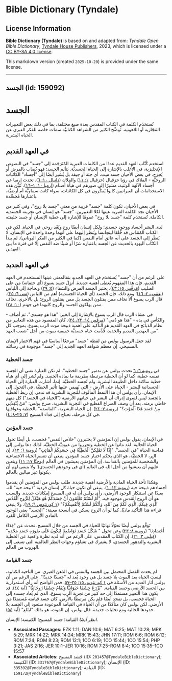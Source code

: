 # Bible Dictionary (Tyndale)

## License Information

**Bible Dictionary (Tyndale)** is based on and adapted from: _Tyndale Open Bible Dictionary_, [Tyndale House Publishers](https://tyndaleopenresources.com/), 2023, which is licensed under a [CC BY-SA 4.0 license](https://creativecommons.org/licenses/by-sa/4.0/legalcode.en).

This markdown version (created `2025-10-20`) is provided under the same license.



--------------------------------

## الجسد (id: 159092)

الجسد
=====

تُستخدَم الكلمة في الكتاب المقدس بعدة صيغ مختلفة، بما في ذلك بعض التعبيرات المَجَازية أو اللاهوتية. تُوضِّح الكثير من الشواهد الكتابيَّة سمات خاصة للفكر العبري عن الحياة البشرية.

في العهد القديم
---------------

استخدم كُتَّاب العهد القديم عددًا من الكلمات العبرية المُتَرَجَمة إلى "جسد" في النصوص الإنجليزية، في الأغلب بالإشارة إلى الحياة الجسديَّة. يَتألم الجسد؛ فهو يُصاب بالمرض أو يُجرَح. في بعض الأحيان جسد ميت، أي جثة أو جيفة بل يُشير أيضًا إلى "أجساد" الكائنات الروحيَّة \- الملاك في رؤيا حزقيال (حزقيال [١: ١١](https://ref.ly/Ezek1:11)) والملاك ([دانيال ١٠: ٦](https://ref.ly/Dan10:6)). تحدث إرميا عن أجساد الآلهة الوثنية، مشيرًا إلى صورهم في هيأة أصنام ([إرميا ١٠: ١–١٦](https://ref.ly/Jer10:1-Jer10:16)). تُبَيِّن هذه الاستخدامات أن العبرانيين كانوا يُفكِّرون في كل الكائنات، سواء كانت سماويَّة أم أرضيَّة، باعتبارها مُجَسِّدة.

في بعض الأحيان، تكون كلمة "جسد" قريبة من معنى "جسد بلا روح"، وفي كثير من الأحيان تجد الكلمة العبرية عينها لكلا التعبيرين. "جسد" هو إنسان في تجربته الجسدية الكاملة. تُستخدَم كلمة "جسد بلا روح" عمومًا للإشارة إلى خطية الإنسان أو جسد خليقته.

لدى البشر أجساد ووجود جسدي؛ ولكل إنسان أيضًا روح وبُعْد روحي في الحياة. لكن في الكتاب المُقدَّس قد خُلقا ليتجانسا ويُنظر إليهما على أنهما وحدة واحدة في الإنسان. لا يُنظَر إلى الجسد على أنه عائق أمام النفس (كما في الكثير من الفكر اليوناني). لم يبدأ الكتّاب اليهود بالحديث عن الجسد باعتباره شرًا أو شيئًا ضد النفس إلا في فترة ما بين العهدين.

في العهد الجديد
---------------

على الرغم من أن "جسد" يُستخدَم في العهد الجديد بنفالمعنى عينها المستخدم في العهد القديم، فإن هذا المفهوم يُعطى أهمية جديدة. أُنزِلَ جسد يسوع (أي جثمانه) من على الصليب ([مَرقُس ١٥: ٤٣](https://ref.ly/Mark15:43)). يختبر الجسد المرض والشفاء ([٥: ٢٩](https://ref.ly/Mark5:29)) وبحاجة إلى اللباس ([يعقوب ٢: ١٦](https://ref.ly/Jas2:16))؛ ومع ذلك، فإن الجسد (أي الحياة الجسدية) أهم من اللباس ([متى ٦: ٢٥](https://ref.ly/Matt6:25)). قال الرب يسوع ألا نخاف ممن يقتلون الجسد بل ممن يقتلون الروح؛ بل بالأحرى، نخاف ممن يهلكون الجسد والروح كليهما في جهنم ([١٠: ٢٨](https://ref.ly/Matt10:28)).

في عشاء الرب قال الرب يسوع بالإشارة إلى الخبر: "هذا هو جسدي"، ثم أضاف \- والكأس في يده \- "هذا هو دُمي" ([مرقس ١٤: ٢٢، ٢٤](https://ref.ly/Mark14:22)). كان المقصود من هذه التعابير من نظام الذبائح في العهد القديم هو التأكيد على أهمية ذبيحة موت الرب يسوع. بموجب كل من العهدين القديم والجديد، قُدِّمت حياة جسديَّة حقيقية بموت من أجل "شعب العهد".

لقد جعل الرسول بولس من لفظة "جسد" مرجعًا أساسيًا في فهم الاختبار الإيمان المسيحي. إن معظم شواهد العهد الجديد إلى "جسد" موجودة في رسائله.

### جسد الخطية

في [رومية ٦: ٦](https://ref.ly/Rom6:6) تحدث بولس عن تدمير "جسد الخطية". لم تكن العبارة تعني أن الجسد نفسه خطية، كما لو أن الخطية مرتبطة بطريقة ما بمادة الجسد. ولم تُشر إلى أي هيأة خطية ساكنة داخل الطبيعة البشرية. ولم تُجسد الخطيَّة. إنما، أشارت العبارة إلى الحياة الجسدانية للبشر \- الحياة على الأرض \- التي يُهيمن عليها تأثير الخطيَّة. في التحول إلى الإيمان، رأى بولس أن هذا النمط المألوف للتجربة البشرية قد تدمر. إن ربط الخطية بالجسد ليس لسوى إدراك أن البشر في حياتهم الأرضية ("الحياة في الجسد") كل منهم خاطي برمته. بعد أن وصف الصراع الفظيع في التجربة البشرية، صرخ بولس: "مَنْ يُنْقِذُنِي مِنْ جَسَدِ هَذَا ٱلْمَوْتِ؟" ([رومية ٧: ٢٤](https://ref.ly/Rom7:24)). إن الحياة البشرية، "الفاسدة" بالخطية وعواقبها في كل مرحلة، تحتاج إلى فداء المسيح ([٧: ٢٥–٨: ٤](https://ref.ly/Rom7:25-Rom8:4)).

### جسد المؤمن

في الإيمان، يقول بولس إن المؤمنين لا يختبرون "خلاص النفس" فحسب، بل أيضًا تحول الحياة الحالية. لقد ماتوا عن الخطية وتحرروا من عبوديَّة الخطيَّة. لذلك دعا بولس إلى قداسة الحياة "في الجسد". "إِذًا لَا تَمْلِكَنَّ ٱلْخَطِيَّةُ فِي جَسَدِكُمُ ٱلْمَائِتِ" ([رومية ٦: ١٢](https://ref.ly/Rom6:12)). إن البِر، لا الخطيَّة، هو الذي يحكم اختبار جسد المؤمن. ينبغي أن تتسم الحياة الاجتماعية والشخصية للمؤمنين بالقداسة. إن المؤمنين يعيشون في العالم ([يوحنَّا ١٧: ١١](https://ref.ly/John17:11)) ويتعين عليهم أن يعيشوا من أجل الله في العالم (أي في وجودهم الجسدي)؛ ولا ينبغي لهم أن يكونوا غير مبالين بالعالم.

وهكذا تأخذ الحياة المادية والأرضية أهمية جديدة. طلب بولس من المؤمنين أن يقدموا أجسادهم ذبيحة حية ([رومية ١٢: ١](https://ref.ly/Rom12:1)). ينبغي أن تكون حياة كل إنسان فردية "ذبيحة حية" لله. بعيدًا عن استنكار الوجود الأرضي، رأى بولس أن له في المسيح إمكانات جديدة. والسبب هو أن الروح القدس موجود فيه. "أَمْ لَسْتُمْ تَعْلَمُونَ أَنَّ جَسَدَكُمْ هُوَ هَيْكَلٌ لِلرُّوحِ ٱلْقُدُسِ ٱلَّذِي فِيكُمُ، ٱلَّذِي لَكُمْ مِنَ ٱللهِ، وَأَنَّكُمْ لَسْتُمْ لِأَنْفُسِكُمْ؟" ([١ كورنثوس ٦: ١٩](https://ref.ly/1Cor6:19)). ولا ينبغي قراءة هذا التأكيد ماديًا، كما لو أن الروح يسكن في أنسجة معينة؛ "الجسد" يعني الوجود المادي الأرضي الكامل للفرد.

تَوَقَّع بولس أيضًا تحوّلًا نهائيًا للحياة في الجسد من خلال المسيح. تحدث عن "فِدَاءَ أَجْسَادِنَا" ([رومية ٨: ٢٣](https://ref.ly/Rom8:23)) وعن تحول " شَكْلَ جَسَدِ تَوَاضُعِنَا لِيَكُونَ عَلَى صُورَةِ جَسَدِ مَجْدِهِ" ([فيلبي ٣: ٢١](https://ref.ly/Phil3:21)). إن الكتاب المقدس، على الرغم من أنه لديه نظرة واقعية عن الخطية البشرية والتدهور الجسدي، لا يشترك في تشاؤم وجهات النظر العالمية التي تسعى إلى الهروب من العالم.

### جسد القيامة

لم يحدث الفصل المحتمل بين الجسد والنفس في الذهن العبري. من الناحية الكتابية، ليست الحياة بعد الموت بلا جسد بل هي وجود يُعد له "جسدًا جديدًا". على الرغم من أن بولس أثار العديد من الأسئلة في [١ كورنثوس ١٥: ٣٥–٥٧](https://ref.ly/1Cor15:35-1Cor15:57)، فمن الواضح أنه رأى استمرارية بين الجسد الأرضي وجسد القيامة. "يُزْرَعُ جِسْمًا حَيَوَانِيًّا وَيُقَامُ جِسْمًا رُوحَانِيًّا" (آية [٤٤](https://ref.ly/1Cor15:44)). قد يكون هذا التعبير مستمدًا إلى حد كبير من تجربة الرب يسوع، الذي لم يُعاد جسده إلى الحياة فحسب، بل تمجد أيضًا فلم يكن مرتبطًا بالأرض. كان جسد قيامته مُستمدًا من الأرضي. لكن بولس كان متأكدًا من أن الحياة في القيامة الموعودة ستعود إلى الجسد بلا حدودها الحالية ومع تجليات جديدة. قال بولس، إن الموت، هو بذلك "ابتُلع" (آية [٥٤](https://ref.ly/1Cor15:54)).

*انظر أيضًا* القيامة؛ جسد المسيح؛ الكنيسة؛ الإنسان.

* **Associated Passages:** EZK 1:11; DAN 10:6; MAT 6:25; MAT 10:28; MRK 5:29; MRK 14:22; MRK 14:24; MRK 15:43; JHN 17:11; ROM 6:6; ROM 6:12; ROM 7:24; ROM 8:23; ROM 12:1; 1CO 6:19; 1CO 15:44; 1CO 15:54; PHP 3:21; JAS 2:16; JER 10:1–JER 10:16; ROM 7:25–ROM 8:4; 1CO 15:35–1CO 15:57
* **Associated Articles:** جَسَد المسيح (ID: `201457@TyndaleBibleDictionary`); الكنيسة (ID: `331767@TyndaleBibleDictionary`); الإنسان (ID: `335392@TyndaleBibleDictionary`); القيامة (ID: `159172@TyndaleBibleDictionary`)


